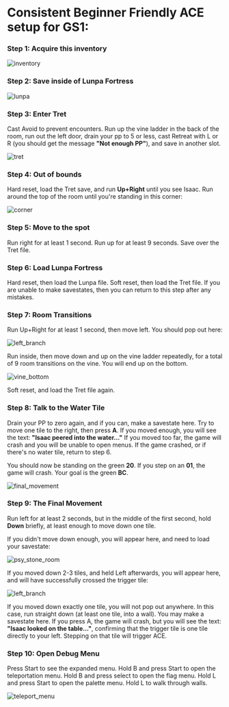 # Consistent Beginner Friendly ACE setup for GS1:

### Step 1: Acquire this inventory

![inventory](gs1_ace_setup_images/inventory.png)

### Step 2: Save inside of Lunpa Fortress

![lunpa](gs1_ace_setup_images/lunpa.png)

### Step 3: Enter Tret
Cast Avoid to prevent encounters.  Run up the vine ladder in the back of the room, run out the left door, drain your pp to 5 or less, cast Retreat with L or R (you should get the message **"Not enough PP"**), and save in another slot.

![tret](gs1_ace_setup_images/tret.png)

### Step 4: Out of bounds
Hard reset, load the Tret save, and run **Up+Right** until you see Isaac.  Run around the top of the room until you're standing in this corner:

![corner](gs1_ace_setup_images/corner.png)

### Step 5: Move to the spot
Run right for at least 1 second.
Run up for at least 9 seconds.
Save over the Tret file.

### Step 6: Load Lunpa Fortress
Hard reset, then load the Lunpa file.
Soft reset, then load the Tret file.
If you are unable to make savestates, then you can return to this step after any mistakes.

### Step 7: Room Transitions
Run Up+Right for at least 1 second, then move left.  You should pop out here:

![left_branch](gs1_ace_setup_images/left_branch.png)

Run inside, then move down and up on the vine ladder repeatedly, for a total of 9 room transitions on the vine.  You will end up on the bottom.

![vine_bottom](gs1_ace_setup_images/vine_bottom.png)

Soft reset, and load the Tret file again.

### Step 8: Talk to the Water Tile
Drain your PP to zero again, and if you can, make a savestate here.
Try to move one tile to the right, then press **A**.  If you moved enough, you will see the text: **"Isaac peered into the water..."**
If you moved too far, the game will crash and you will be unable to open menus.  If the game crashed, or if there's no water tile, return to step 6.

You should now be standing on the green **20**.  If you step on an **01**, the game will crash.  Your goal is the green **BC**.

![final_movement](gs1_ace_setup_images/final_movement.png)

### Step 9: The Final Movement
Run left for at least 2 seconds, but in the middle of the first second, hold **Down** briefly, at least enough to move down one tile.

If you didn't move down enough, you will appear here, and need to load your savestate:

![psy_stone_room](gs1_ace_setup_images/psy_stone_room.png)

If you moved down 2-3 tiles, and held Left afterwards, you will appear here, and will have successfully crossed the trigger tile:

![left_branch](gs1_ace_setup_images/left_branch.png)

If you moved down exactly one tile, you will not pop out anywhere.  In this case, run straight down (at least one tile, into a wall).  You may make a savestate here.  If you press A, the game will crash, but you will see the text: **"Isaac looked on the table..."**, confirming that the trigger tile is one tile directly to your left.  Stepping on that tile will trigger ACE.

### Step 10: Open Debug Menu
Press Start to see the expanded menu.  Hold B and press Start to open the teleportation menu.  Hold B and press select to open the flag menu.  Hold L and press Start to open the palette menu.  Hold L to walk through walls.

![teleport_menu](gs1_ace_setup_images/teleport_menu.png)
